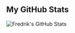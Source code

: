 ## My GitHub Stats

![Fredrik's GitHub Stats](https://github-readme-stats.vercel.app/api?username=fredrikWHaug&show_icons=true&theme=radical&count_private=true)
